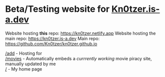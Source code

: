 # Beta/Testing website for <a href="https://kn0tzer.is-a.dev">Kn0tzer.is-a.dev</a>
Website hosting **this** repo: https://kn0tzer.netlify.app
Website hosting the main repo: https://kn0tzer.is-a.dev
Main repo: https://github.com/Kn0tzer/kn0tzer.github.io

<a href="https://kn0tzer.github.io/add">/add</a><span> - Hosting for </span><br>
<a href="https://kn0tzer.github.io/movies">/movies</a><span> - Automatically embeds a *currrently working* movie piracy site, manually updated by me</span><br>
<a href="https://kn0tzer.github.io/">/</a><span> - My home page</span>